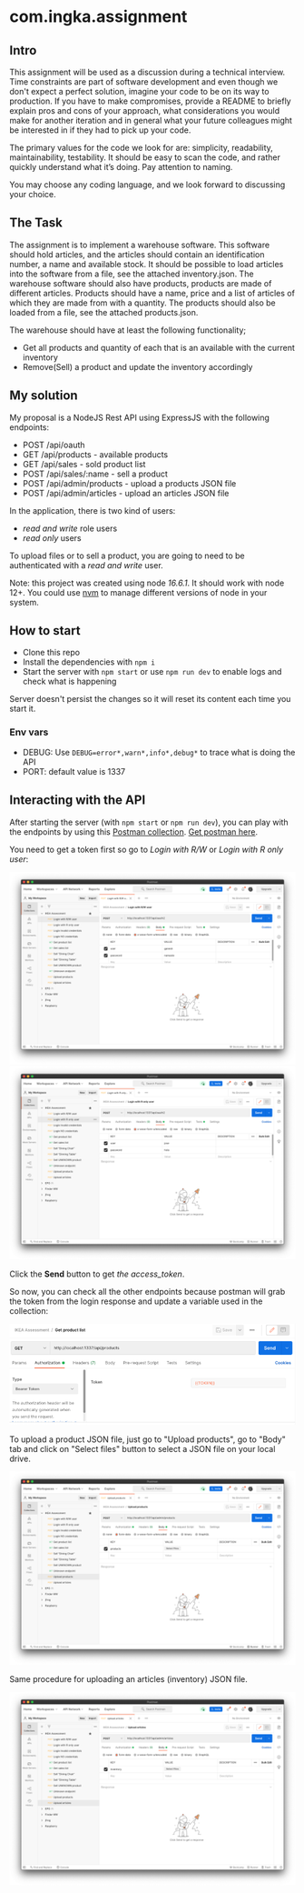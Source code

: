 # com.ingka.assignment

## Intro

This assignment will be used as a discussion during a technical interview.
Time constraints are part of software development and even though we don't expect a perfect solution, imagine your code to be on its way to production.
If you have to make compromises, provide a README to briefly explain pros and cons of your approach, what considerations you would make for another iteration and in general what your
future colleagues might be interested in if they had to pick up your code.

The primary values for the code we look for are: simplicity, readability, maintainability, testability. It should be easy to scan the code, and rather quickly understand what it’s doing.
Pay attention to naming.

You may choose any coding language, and we look forward to discussing your choice.

## The Task

The assignment is to implement a warehouse software. This software should hold articles, and the articles should contain an identification number, a name and available stock.
It should be possible to load articles into the software from a file, see the attached inventory.json.
The warehouse software should also have products, products are made of different articles. Products should have a name, price and a list of articles of which they are made from with a quantity.
The products should also be loaded from a file, see the attached products.json.

The warehouse should have at least the following functionality;

- Get all products and quantity of each that is an available with the current inventory
- Remove(Sell) a product and update the inventory accordingly

## My solution

My proposal is a NodeJS Rest API using ExpressJS with the following endpoints:

- POST /api/oauth
- GET /api/products - available products
- GET /api/sales - sold product list
- POST /api/sales/:name - sell a product
- POST /api/admin/products - upload a products JSON file
- POST /api/admin/articles - upload an articles JSON file

In the application, there is two kind of users:

- _read and write_ role users
- _read only_ users

To upload files or to sell a product, you are going to need to be authenticated with a _read and write_ user.

Note: this project was created using node _16.6.1_. It should work with node 12+. You could use [nvm](https://github.com/nvm-sh/nvm) to manage different versions of node in your system.

## How to start

- Clone this repo
- Install the dependencies with `npm i`
- Start the server with `npm start` or use `npm run dev` to enable logs and check what is happening

Server doesn't persist the changes so it will reset its content each time you start it.

### Env vars

- DEBUG: Use `DEBUG=error*,warn*,info*,debug*` to trace what is doing the API
- PORT: default value is 1337

## Interacting with the API

After starting the server (with `npm start` or `npm run dev`), you can play with the endpoints by using this [Postman collection](./campana-joseluis.postman_collection.json). [Get postman here](https://www.postman.com/).

You need to get a token first so go to _Login with R/W_ or _Login with R only user_:

![R/W user](./doc/login_rw.png)
![Read only user](./doc/login_r.png)

Click the **Send** button to get _the access_token_.

So now, you can check all the other endpoints because postman will grab the token from the login response and update a variable used in the collection:

![token var](./doc/token.png)

To upload a product JSON file, just go to "Upload products", go to "Body" tab and click on "Select files" button to select a JSON file on your local drive.

![](./doc/upload_products.png)

Same procedure for uploading an articles (inventory) JSON file.

![](./doc/upload_articles.png)
